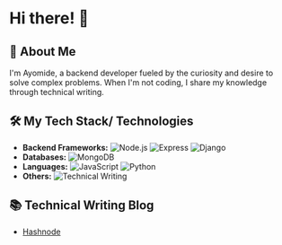 # Hi there! 👋


## 🚀 About Me
I'm Ayomide, a backend developer fueled by the curiosity and desire to solve complex problems. When I'm not coding, I share my knowledge through technical writing.

## 🛠️ My Tech Stack/ Technologies
- **Backend Frameworks:** 
  ![Node.js](https://img.shields.io/badge/Node.js-339933?style=for-the-badge&logo=node.js&logoColor=white)
  ![Express](https://img.shields.io/badge/Express-000000?style=for-the-badge&logo=express&logoColor=white)
  ![Django](https://img.shields.io/badge/Django-092E20?style=for-the-badge&logo=django&logoColor=white)
- **Databases:** 
  ![MongoDB](https://img.shields.io/badge/MongoDB-47A248?style=for-the-badge&logo=mongodb&logoColor=white)
- **Languages:** 
  ![JavaScript](https://img.shields.io/badge/JavaScript-F7DF1E?style=for-the-badge&logo=javascript&logoColor=black)
  ![Python](https://img.shields.io/badge/Python-3776AB?style=for-the-badge&logo=python&logoColor=white)
- **Others:** 
  ![Technical Writing](https://img.shields.io/badge/Technical%20Writing-000000?style=for-the-badge&logo=read-the-docs&logoColor=white)

## 📚 Technical Writing Blog
<!-- BLOG-POST-LIST:START -->
- [Hashnode](https://oxayomide.hashnode.dev)
<!-- BLOG-POST-LIST:END -->
